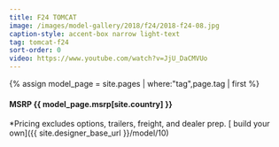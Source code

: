 ```yaml
---
title: F24 TOMCAT
image: /images/model-gallery/2018/f24/2018-f24-08.jpg
caption-style: accent-box narrow light-text
tag: tomcat-f24
sort-order: 0
video: https://www.youtube.com/watch?v=JjU_DaCMVUo
---
```

{% assign model_page = site.pages | where:"tag",page.tag | first %}
#### MSRP {{ model_page.msrp[site.country] }} ####

*Pricing excludes options, trailers, freight, and dealer prep.
[ build your own]({{ site.designer_base_url }}/model/10)

